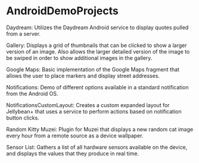AndroidDemoProjects
===================

Daydream: Utilizes the Daydream Android service to display quotes pulled from a server.

Gallery: Displays a grid of thumbnails that can be clicked to show a larger version of an image. Also allows the larger detailed version of the image to be swiped in order to show additional images in the gallery.

Google Maps: Basic implementation of the Google Maps fragment that allows the user to place markers and display street addresses.

Notifications: Demo of different options available in a standard notification from the Android OS.

NotificationsCustomLayout: Creates a custom expanded layout for Jellybean+ that uses a service to perform actions based on notification button clicks.

Random Kitty Muzei: Plugin for Muzei that displays a new random cat image every hour from a remote source as a device wallpaper.

Sensor List: Gathers a list of all hardware sensors available on the device, and displays the values that they produce in real time.
